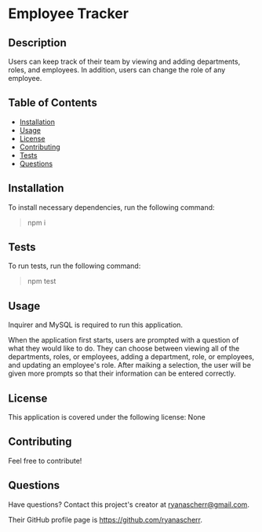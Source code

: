 # Employee Tracker

## Description

Users can keep track of their team by viewing and adding departments, roles, and employees. In addition, users can change the role of any employee.

## Table of Contents

- [Installation](#installation)
- [Usage](#usage)
- [License](#license)
- [Contributing](#contributing)
- [Tests](#tests)
- [Questions](#questions)

## Installation

To install necessary dependencies, run the following command:

> npm i 

## Tests

To run tests, run the following command:

> npm test 

## Usage

Inquirer and MySQL is required to run this application.

When the application first starts, users are prompted with a question of what they would like to do. They can choose between viewing all of the departments, roles, or employees, adding a department, role, or employees, and updating an employee's role. After maiking a selection, the user will be given more prompts so that their information can be entered correctly.

## License

This application is covered under the following license: None

## Contributing

Feel free to contribute!

## Questions

Have questions? Contact this project's creator at ryanascherr@gmail.com.

Their GitHub profile page is https://github.com/ryanascherr.

